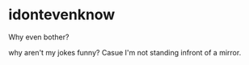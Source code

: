 # idontevenknow
Why even bother?

why aren't my jokes funny? Casue I'm not standing infront of a mirror.
